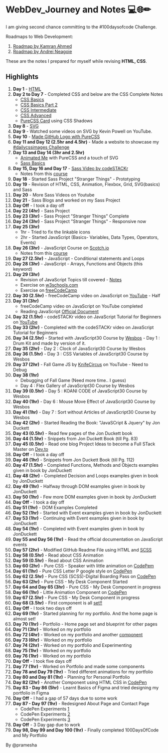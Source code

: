 # WebDev_Journey and Notes 💻🌐✏
I am giving second chance committing to the #100daysofcode Challenge.

Roadmaps to Web Development:
1. [Roadmap by Kamran Ahmed](https://roadmap.sh/)
2. [Roadmap by Andrei Neagoie](https://coggle.it/diagram/XgtihGj7x4Fvucp6/t/%F0%9F%9A%80%F0%9F%91%A9%E2%80%8D%F0%9F%92%BB-web-development-%F0%9F%91%A8%E2%80%8D%F0%9F%92%BB%F0%9F%9A%80/24016189368f9b6c68d536238aa1e5d26260a76147667cfa043fec9e613d129f)

These are the notes I prepared for myself while revising **HTML, CSS**.

## Highlights
1. **Day 1** - [HTML](https://www.notion.so/HTML5-Notes-baabdbc289b94c1f9252094dbe6e1aaf)
2. **Day 2 to Day 7** - Completed CSS and below are the CSS Complete Notes
   - [CSS Basics](https://www.notion.so/CSS-Basics-Notes-48493ac425e2449faa7a9563592c3c41)
   - [CSS Basics Part 2](https://www.notion.so/CSS-Basics-Part2-Notes-0eeecc94da0d4976831fb4bef960b15f)
   - [CSS Intermediate](https://www.notion.so/CSS-Part3-Notes-858bb561383648d4ad2ecbadc802c076)
   - [CSS Advanced](https://www.notion.so/CSS-Advanced-Notes-b8708f97760c48cba433f47c96078751)
   - [PureCSS Card](https://codepen.io/pramesha/full/ZEQZbgr) using CSS Shadows
3. **Day 8** - [SVG](https://www.notion.so/SVG-5feea2a55ad946079c625b1273b92a47)
4. **Day 9** - Watched some videos on SVG by Kevin Powell on YouTube.
5. **Day 10** - [Made GitHub Logo with PureCSS](https://codepen.io/pramesha/full/YzwbjwY)
6. **Day 11 and Day 12 (2.5hr and 4.5hr)** - Made a website to showcase my [#dailycssimages Challenge](dailycssimages.vercel.app)
7. **Day 13 and Day 14 (3hr and 2.5hr)** 
   - [Animated Me](https://codepen.io/pramesha/full/YzwmNmL) with PureCSS and a touch of SVG
   - [Sass Basics](https://www.notion.so/Sass-Scss-cf248bcb99884536b8be6a1922c625d0)
8. **Day 15, Day 16 and Day 17** - [Sass Video by codeSTACKr](https://www.youtube.com/watch?v=_a5j7KoflTs&t=1032s)
   - Notes from this [course](https://www.notion.so/SASS-SCSS-codeSTACKr-63f7f3ae43c24cc092f0ff187d386f73)
9. **Day 18** - Started Sass Project "Stranger Things" - Prototyping
10. **Day 19** - Revision of HTML, CSS, Animation, Flexbox, Grid, SVG(basics) and Sass
11. **Day 20** - More Sass Videos on Youtube
12. **Day 21** - Sass Blogs and worked on my Sass Project 
13. **Day Off** - I took a day off
14. **Day 22 (4hr)** - Sass Project
15. **Day 23 (3hr)** - Sass Project "Stranger Things" Complete
16. **Day 24 (3hr)** - Sass Project "Stranger Things" - Responsive now
17. **Day 25 (3hr)**
    - 1hr - Tried to fix the linkable icons
    - 2hr - Started JavaScript (Basics- Variables, Data Types, Operators, Events)
18. **Day 26 (3hr)** - JavaScript Course on [Scotch.io](https://scotch.io/courses/getting-started-with-javascript-for-web-development?ref=home-start-here) 
    - Notes from this [course]() 
19. **Day 27 (2.5hr)** - JavaScript - Conditional statements and Loops
20. **Day 28 (3hr)** - JavaScript - Arrays, Functions and Objects (this keyword)
21. **Day 29 (3hr)** 
    - Revision of JavaScript Topics till covered - [Notes](https://www.notion.so/JavaScript-Basics-6a8d61407aef41c1872aeb2e4efb3b65) 
    - Exercise on [w3schools.com](https://www.w3schools.com/js/exercise_js.asp?filename=exercise_js_variables1)
    - Exercise on [freeCodeCamp](https://www.freecodecamp.org/)
22. **Day 30 (2.5hr)** - freeCodeCamp video on JavaScript on [YouTube](https://www.youtube.com/watch?v=PkZNo7MFNFg&t=1825s) - Half
23. **Day 31 (3hr)** 
    - freeCodeCamp video on JavaScript on YouTube completed 
    - Reading JavaScript [Official Document](https://developer.mozilla.org/en-US/docs/Learn/JavaScript)
24. **Day 32 (1.5hr)** - codeSTACKr video on JavaScript Tutorial for Beginners on [YouTube](https://www.youtube.com/watch?v=d5ob3WAGeZE&t=508s)
25. **Day 33 (2hr)** - Completed with the codeSTACKr video on JavaScript Tutorial for Beginners
26. **Day 34 (2.5hr)** - Started with JavaScript30 Course by [Wesbos](https://javascript30.com/) - Day 1 : Drum Kit and made by version of it.
27. **Day 35 (2hr)** - Day 2 : Clock of JavaScript30 Course by Wesbos
28. **Day 36 (1.5hr)** - Day 3 : CSS Variables of JavaScript30 Course by Wesbos
29. **Day 37 (2hr)** - Fall Game JS by [KnifeCircus](https://www.youtube.com/watch?v=gX3gSJ43f7I) on YouTube - Need to Debug
30. **Day 38 (1hr)** 
    - Debugging of Fall Game (Need more time.. I guess)
    - Day 4 : Flex Gallery of JavaScript30 Course by Wesbos
31. **Day 39 (0.5hr)** - Day 5 : KOANI CODE of JavaScript30 Course by Wesbos
32. **Day 40 (1hr)** - Day 6 : Mouse Move Effect of JavaScript30 Course by Wesbos
33. **Day 41 (1hr)** - Day 7 : Sort without Articles of JavaScript30 Course by Wesbos
34. **Day 42 (2hr)** - Started Reading the Book: "JavaSCript & Jquery" by Jon Duckett
35. **Day 43 (0.5hr)** - Read few pages of the Jon Duckett book
36. **Day 44 (1.5hr)** - Snippets from Jon Duckett Book (till Pg. 83)
37. **Day 45 (0.5hr)** - Read one blog Project Ideas to become a Full STack Master on [Dev.to](https://dev.to/nghiemthu/8-projects-with-modern-designs-to-become-a-full-stack-master-2020-14j9)
38. **Day Off** - I took a day off
39. **Day 46 (1hr)** - Snippets from Jon Duckett Book (till Pg. 112)
40. **Day 47 (1.5hr)** - Completed Functions, Methods and Objects examples given in book by JonDuckett
41. **Day 48 (2hr)** - Completed Decision and Loops examples given in book by JonDuckett
42. **Day 49 (1hr)** - Halfway through DOM examples given in book by JonDuckett
43. **Day 50 (1hr)** - Few more DOM examples given in book by JonDuckett
44. **Day Off** - I took a day off
45. **Day 51 (1hr)** - DOM Examples Completed 
46. **Day 52 (1hr)** - Started with Event examples given in book by JonDuckett
47. **Day 53 (1hr)** - Continuing with Event examples given in book by JonDuckett
48. **Day 54 (1hr)** - Completed with Event examples given in book by JonDuckett
49. **Day 55 and Day 56 (1hr)** - Read the official documentation on JavaScript events
50. **Day 57 (2hr)** - Modified GitHub Readme File using HTML and [SCSS](https://codepen.io/styleDevNerd/full/yLOEbGg) 
51. **Day 58 (0.5hr)** - Read about CSS Animation
52. **Day 59 (0.5hr)** - Read about CSS Animation
53. **Day 60 (2hr)** - Pure CSS - Speaker with little animation on [CodePem](https://codepen.io/styleDevNerd/full/eYZPKZX)
54. **Day 61 (1hr)** - Pure CSS Letter P google style on [CodePen](https://codepen.io/styleDevNerd/full/MWyzgaq)
55. **Day 62 (2.5hr)** - Pure CSS (SCSS)-Digital Boarding Pass on [CodePen](https://codepen.io/styleDevNerd/full/xxVQjjy)
56. **Day 63 (2hr)** - Pure CSS - My Desk Component Started
57. **Day 64 and Day 65 (3hr)** - Pure CSS - My Desk Component in progress
58. **Day 66 (1hr)** - Little Animation Component on [CodePen](https://codepen.io/styleDevNerd/full/poyYdgV)
59. **Day 67 (2.5hr)** - Pure CSS - My Desk Component in progress
60. **Day 68 (3.5hr)** - First component is all [set!!](https://codepen.io/styleDevNerd/full/BaKvzLV)
61. **Day Off** - I took two days off
62. **Day 69 (1hr)** - Started planning for my portfolio. And the home page is almost set!
63. **Day 70 (1hr)** - Portfolio - Home page set and blueprint for other pages
64. **Day 71 (3hr)** - Worked on my portfolio
65. **Day 72 (4hr)** - Worked on my portfolio and another [component](https://codepen.io/styleDevNerd/full/eYZqdOr)
66. **Day 73 (6hr)** - Worked on my portfolio 
67. **Day 74 (2hr)** - Worked on my portfolio and Experimenting
68. **Day 75 (1hr)** - Worked on my portfolio
69. **Day 76 (1hr)** - Worked on my portfolio
70. **Day Off** - I took five days off
71. **Day 77 (1hr)** - Worked on Portfolio and made some components
72. **Day 78 and Day 79 (1hr)** - Tried different animations for my portfolio
73. **Day 80 and Day 81 (1hr)** - Planning for Personal Portfolio
74. **Day 82 (2hr)** - Another Component using HTML CSS in [CodePen](https://codepen.io/styleDevNerd/full/ZEOOWmB)
75. **Day 83 - Day 86 (5hr)** - Learnt Basics of Figma and tried designing my portfolio in Figma
76. **Day Off** - I had a gap of 57 days due to some work
77. **Day 87 - Day 97 (1hr)** - Redesigned About Page and Contact Page
    - CodePen Experiments [1](https://codepen.io/styleDevNerd/full/bGwrexy)
    - CodePen Experiments [2](https://codepen.io/styleDevNerd/full/BaLmMKy)
    - CodePen Experiments [3](https://codepen.io/styleDevNerd/full/MWjQxEV)
78. **Day Off** - 3 Day gap due to work
79. **Day 98, Day 99 and Day 100 (1hr)** - Finally completed 100DaysOfCode and My Portfolio

By @pramesha
